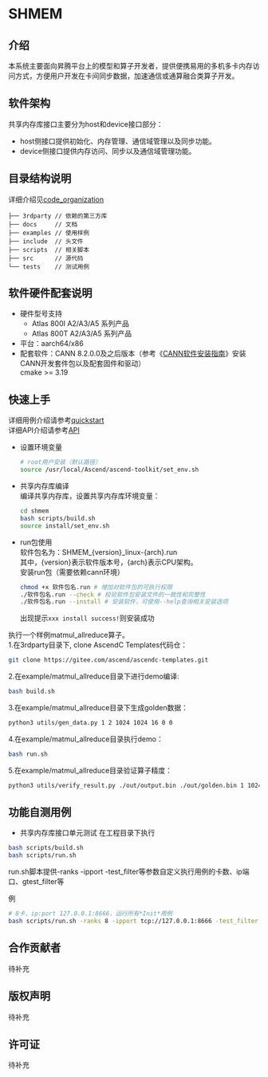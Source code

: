 SHMEM
===

## 介绍
本系统主要面向昇腾平台上的模型和算子开发者，提供便携易用的多机多卡内存访问方式，方便用户开发在卡间同步数据，加速通信或通算融合类算子开发。  

## 软件架构
共享内存库接口主要分为host和device接口部分：
- host侧接口提供初始化、内存管理、通信域管理以及同步功能。
- device侧接口提供内存访问、同步以及通信域管理功能。

## 目录结构说明
详细介绍见[code_organization](docs/code_organization.md)
``` 
├── 3rdparty // 依赖的第三方库
├── docs     // 文档
├── examples // 使用样例
├── include  // 头文件
├── scripts  // 相关脚本
├── src      // 源代码
└── tests    // 测试用例
```

## 软件硬件配套说明
- 硬件型号支持 
  - Atlas 800I A2/A3/A5 系列产品
  - Atlas 800T A2/A3/A5 系列产品
- 平台：aarch64/x86
- 配套软件：CANN 8.2.0.0及之后版本（参考《[CANN软件安装指南](https://www.hiascend.com/document/detail/zh/CANNCommunityEdition/81RC1alpha002/softwareinst/instg/instg_0000.html?Mode=PmIns&OS=Ubuntu&Software=cannToolKit)》安装CANN开发套件包以及配套固件和驱动）  
cmake >= 3.19

## 快速上手
详细用例介绍请参考[quickstart](docs/quickstart.md)  
详细API介绍请参考[API](docs/api.md)  
 - 设置环境变量<br>
    ```sh
    # root用户安装（默认路径）
    source /usr/local/Ascend/ascend-toolkit/set_env.sh
    ```
 - 共享内存库编译<br>
    编译共享内存库，设置共享内存库环境变量：
    ```sh
    cd shmem
    bash scripts/build.sh
    source install/set_env.sh
    ```
 - run包使用<br>
    软件包名为：SHMEM_{version}_linux-{arch}.run <br>
    其中，{version}表示软件版本号，{arch}表示CPU架构。<br>
    安装run包（需要依赖cann环境）<br>

    ```sh
    chmod +x 软件包名.run # 增加对软件包的可执行权限
    ./软件包名.run --check # 校验软件包安装文件的一致性和完整性
    ./软件包名.run --install # 安装软件，可使用--help查询相关安装选项
    ```
    出现提示`xxx install success!`则安装成功

执行一个样例matmul_allreduce算子。  
1.在3rdparty目录下, clone AscendC Templates代码仓：

```sh
git clone https://gitee.com/ascend/ascendc-templates.git
```

2.在example/matmul_allreduce目录下进行demo编译: 

```sh
bash build.sh
```

3.在example/matmul_allreduce目录下生成golden数据：

```sh
python3 utils/gen_data.py 1 2 1024 1024 16 0 0
```

4.在example/matmul_allreduce目录执行demo：

```sh
bash run.sh
```
5.在example/matmul_allreduce目录验证算子精度：
    
```sh
python3 utils/verify_result.py ./out/output.bin ./out/golden.bin 1 1024 1024 16
```
## 功能自测用例

 - 共享内存库接口单元测试
在工程目录下执行
```sh
bash scripts/build.sh
bash scripts/run.sh
```
run.sh脚本提供-ranks -ipport -test_filter等参数自定义执行用例的卡数、ip端口、gtest_filter等  

例

```sh
# 8卡，ip:port 127.0.0.1:8666，运行所有*Init*用例
bash scripts/run.sh -ranks 8 -ipport tcp://127.0.0.1:8666 -test_filter Init
```

## 合作贡献者
待补充

## 版权声明
待补充

## 许可证
待补充